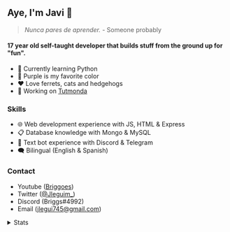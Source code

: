 ## Aye, I'm Javi 👋
>_Nunca pares de aprender._ - Someone probably
#### 17 year old self-taught developer that builds stuff from the ground up for "fun".
- 🤔 Currently learning Python
- 💜 Purple is my favorite color
- ❤ Love ferrets, cats and hedgehogs
- 🦍 Working on [Tutmonda](https://github.com/Jleguim/tutmonda-project)

### Skills
- 🌐 Web development experience with JS, HTML & Express
- 📋 Database knowledge with Mongo & MySQL
- 💬 Text bot experience with Discord & Telegram
- 🗨 Bilingual (English & Spanish)

### Contact
- Youtube ([Briggoes](https://www.youtube.com/channel/UC15bHf8XbPIlQkifmlaSoDw))
- Twitter ([@Jleguim_](https://twitter.com/Jleguim_))
- Discord (Briggs#4992)
- Email (jlegui745@gmail.com)

<details><summary>Stats</summary>
<table align="center">
  <tr>
    <td>
      <img src ="https://github-readme-stats.vercel.app/api?username=Jleguim&show_icons=true&theme=tokyonight&custom_title=Jleguim%27s%20stats&hide_border=true&bg_color=00000000&hide_title=true" />
    </td>
    <td>
      <img src ="https://github-readme-stats.vercel.app/api/top-langs/?username=Jleguim&layout=compact&theme=tokyonight&hide_border=true&bg_color=00000000&hide_title=true" />
    </td>
  </tr>
</table>
